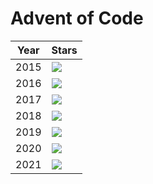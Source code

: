 # Advent of Code 

| Year | Stars |
| ---- | ----- |
| 2015 | ![](https://img.shields.io/badge/stars%20⭐-40-yellow?2015) |
| 2016 | ![](https://img.shields.io/badge/stars%20⭐-0-yellow?2016) |
| 2017 | ![](https://img.shields.io/badge/stars%20⭐-0-yellow?2017) |
| 2018 | ![](https://img.shields.io/badge/stars%20⭐-0-yellow?2018) |
| 2019 | ![](https://img.shields.io/badge/stars%20⭐-35-yellow?2019) |
| 2020 | ![](https://img.shields.io/badge/stars%20⭐-50-yellow?2020) |
| 2021 | ![](https://img.shields.io/badge/stars%20⭐-4-yellow?2021) |

